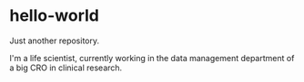 hello-world
===========

Just another repository.

I'm a life scientist, currently working in the data management department of a big CRO in clinical research.
